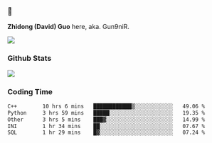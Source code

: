 ### 👋 

**Zhidong (David) Guo** here, aka. Gun9niR.

![](https://komarev.com/ghpvc/?username=Gun9niR&label=Total+Views)

### Github Stats

<img src="https://github-readme-stats.vercel.app/api?username=Gun9niR&count_private=true&show_icons=true&theme=vue-dark&hide_title=true">

### Coding Time

<!--START_SECTION:waka-->

```txt
C++        10 hrs 6 mins   ████████████▒░░░░░░░░░░░░   49.06 %
Python     3 hrs 59 mins   █████░░░░░░░░░░░░░░░░░░░░   19.35 %
Other      3 hrs 5 mins    ███▓░░░░░░░░░░░░░░░░░░░░░   14.99 %
INI        1 hr 34 mins    ██░░░░░░░░░░░░░░░░░░░░░░░   07.67 %
SQL        1 hr 29 mins    █▓░░░░░░░░░░░░░░░░░░░░░░░   07.24 %
```

<!--END_SECTION:waka-->
